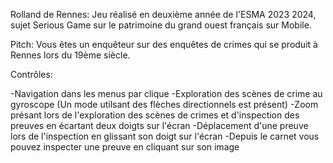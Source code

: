 Rolland de Rennes: Jeu réalisé en deuxième année de l'ESMA 2023 2024, sujet Serious Game sur le patrimoine du grand ouest français sur Mobile.

Pitch: Vous êtes un enquêteur sur des enquêtes de crimes qui se produit à Rennes lors du 19ème siècle.

Contrôles: 

 -Navigation dans les menus par clique
 -Exploration des scènes de crime au gyroscope (Un mode utilsant des flèches directionnels est présent)
 -Zoom présant lors de l'exploration des scènes de crimes et d'inspection des preuves en écartant deux doigts sur l'écran
 -Déplacement d'une preuve lors de l'inspection en glissant son doigt sur l'écran
 -Depuis le carnet vous pouvez inspecter une preuve en cliquant sur son image
 
